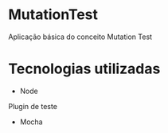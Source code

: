 # MutationTest
Aplicação básica do conceito Mutation Test

# Tecnologias utilizadas
* Node

Plugin de teste
* Mocha

